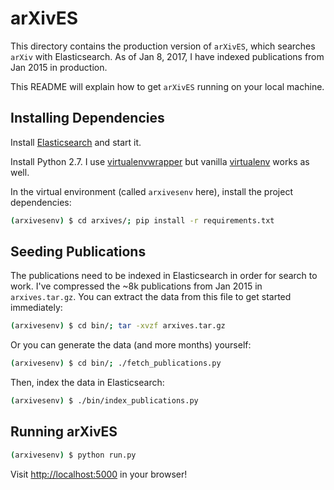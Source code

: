 # arXivES
This directory contains the production version of `arXivES`, which searches `arXiv` with Elasticsearch. As of Jan 8, 2017, I have indexed publications from Jan 2015 in production.

This README will explain how to get `arXivES` running on your local machine.

## Installing Dependencies

Install [Elasticsearch](http://www.elasticsearch.org/guide/en/elasticsearch/reference/current/_installation.html) and start it.

Install Python 2.7. I use [virtualenvwrapper](https://pypi.python.org/pypi/virtualenvwrapper) but vanilla [virtualenv](https://pypi.python.org/pypi/virtualenv) works as well.

In the virtual environment (called `arxivesenv` here), install the project dependencies:

```bash
(arxivesenv) $ cd arxives/; pip install -r requirements.txt
```

## Seeding Publications

The publications need to be indexed in Elasticsearch in order for search to work. I've compressed the ~8k publications from Jan 2015 in `arxives.tar.gz`. You can extract the data from this file to get started immediately:

```bash
(arxivesenv) $ cd bin/; tar -xvzf arxives.tar.gz
```

Or you can generate the data (and more months) yourself:

```bash
(arxivesenv) $ cd bin/; ./fetch_publications.py
```

Then, index the data in Elasticsearch:

```bash
(arxivesenv) $ ./bin/index_publications.py
```

## Running arXivES
```bash
(arxivesenv) $ python run.py
```

Visit [http://localhost:5000](http://localhost:5000) in your browser!
